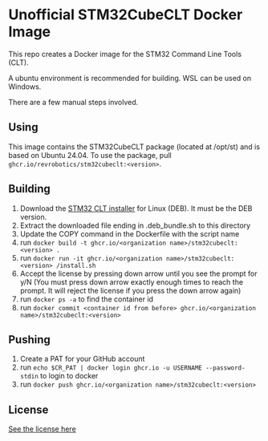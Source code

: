 Unofficial STM32CubeCLT Docker Image
====================================

This repo creates a Docker image for the STM32 Command Line Tools (CLT).

A ubuntu environment is recommended for building. WSL can be used on Windows.

There are a few manual steps involved.

Using
-----

This image contains the STM32CubeCLT package (located at /opt/st) and is based on
Ubuntu 24.04. To use the package, pull `ghcr.io/revrobotics/stm32cubeclt:<version>`.

Building
--------

1. Download the [STM32 CLT installer](https://www.st.com/en/development-tools/stm32cubeclt.html)
   for Linux (DEB). It must be the DEB version.
2. Extract the downloaded file ending in .deb_bundle.sh to this directory
3. Update the COPY command in the Dockerfile with the script name
4. run ```docker build -t ghcr.io/<organization name>/stm32cubeclt:<version> .```
5. run ```docker run -it ghcr.io/<organization name>/stm32cubeclt:<version> /install.sh```
6. Accept the license by pressing down arrow until you see the prompt for y/N
   (You must press down arrow exactly enough times to reach the prompt. It will 
   reject the license if you press the down arrow again)
7. run ```docker ps -a``` to find the container id
8. run ```docker commit <container id from before> ghcr.io/<organization name>/stm32cubeclt:<version>```

Pushing
-------

1. Create a PAT for your GitHub account
2. run ```echo $CR_PAT | docker login ghcr.io -u USERNAME --password-stdin``` to login to docker
3. run ```docker push ghcr.io/<organization name>/stm32cubeclt:<version>```

License
-------

[See the license here](LICENSE)
